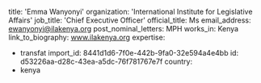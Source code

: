 title: 'Emma Wanyonyi'
organization: 'International Institute for Legislative Affairs'
job_title: 'Chief Executive Officer'
official_title: Ms
email_address: ewanyonyi@ilakenya.org
post_nominal_letters: MPH
works_in: Kenya
link_to_biography: www.ilakenya.org
expertise:
  - transfat
import_id: 8441d1d6-7f0e-442b-9fa0-32e594a4e4bb
id: d53226aa-d28c-43ea-a5dc-76f781767e7f
country:
  - kenya
